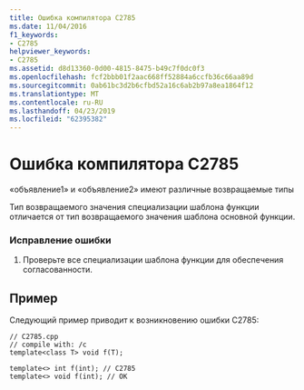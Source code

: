 ```yaml
---
title: Ошибка компилятора C2785
ms.date: 11/04/2016
f1_keywords:
- C2785
helpviewer_keywords:
- C2785
ms.assetid: d8d13360-0d00-4815-8475-b49c7f0dc0f3
ms.openlocfilehash: fcf2bbb01f2aac668ff52884a6ccfb36c66aa89d
ms.sourcegitcommit: 0ab61bc3d2b6cfbd52a16c6ab2b97a8ea1864f12
ms.translationtype: MT
ms.contentlocale: ru-RU
ms.lasthandoff: 04/23/2019
ms.locfileid: "62395382"
---
```

# <a name="compiler-error-c2785"></a>Ошибка компилятора C2785

«объявление1» и «объявление2» имеют различные возвращаемые типы

Тип возвращаемого значения специализации шаблона функции отличается от тип возвращаемого значения шаблона основной функции.

### <a name="to-correct-this-error"></a>Исправление ошибки

1. Проверьте все специализации шаблона функции для обеспечения согласованности.

## <a name="example"></a>Пример

Следующий пример приводит к возникновению ошибки C2785:

```
// C2785.cpp
// compile with: /c
template<class T> void f(T);

template<> int f(int); // C2785
template<> void f(int); // OK
```